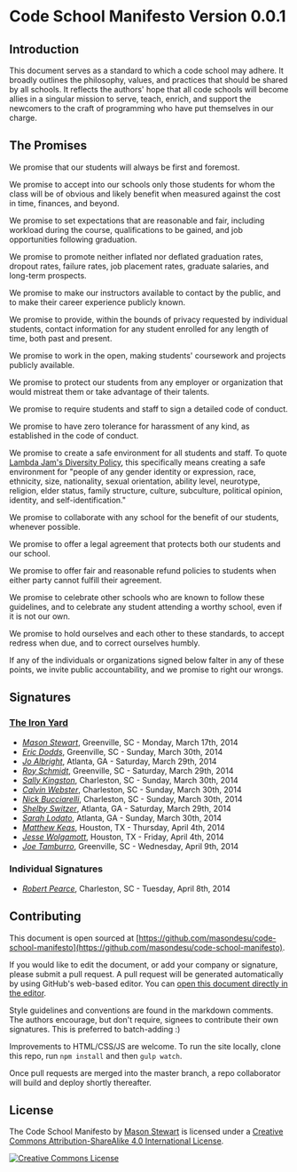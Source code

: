 # Code School Manifesto <span class="version">Version 0.0.1</span>

## Introduction

This document serves as a standard to which a code school may adhere. It broadly outlines the philosophy, values, and practices that should be shared by all schools. It reflects the authors' hope that all code schools will become allies in a singular mission to serve, teach, enrich, and support the newcomers to the craft of programming who have put themselves in our charge.

## The Promises

We promise that our students will always be first and foremost.

We promise to accept into our schools only those students for whom the class will be of obvious and likely benefit when measured against the cost in time, finances, and beyond.

We promise to set expectations that are reasonable and fair, including workload during the course, qualifications to be gained, and job opportunities following graduation. 

We promise to promote neither inflated nor deflated graduation rates, dropout rates, failure rates, job placement rates, graduate salaries, and long-term prospects. 

We promise to make our instructors available to contact by the public, and to make their career experience publicly known.

We promise to provide, within the bounds of privacy requested by individual students, contact information for any student enrolled for any length of time, both past and present.

We promise to work in the open, making students' coursework and projects publicly available.

We promise to protect our students from any employer or organization that would mistreat them or take advantage of their talents.

We promise to require students and staff to sign a detailed code of conduct.

We promise to have zero tolerance for harassment of any kind, as established in the code of conduct.

We promise to create a safe environment for all students and staff. To quote [Lambda Jam's Diversity Policy](http://www.lambdajam.com/policies.html), this specifically means creating a safe environment for "people of any gender identity or expression, race, ethnicity, size, nationality, sexual orientation, ability level, neurotype, religion, elder status, family structure, culture, subculture, political opinion, identity, and self-identification."

We promise to collaborate with any school for the benefit of our students, whenever possible.

We promise to offer a legal agreement that protects both our students and our school.

We promise to offer fair and reasonable refund policies to students when either party cannot fulfill their agreement.

We promise to celebrate other schools who are known to follow these guidelines, and to celebrate any student attending a worthy school, even if it is not our own.

We promise to hold ourselves and each other to these standards, to accept redress when due, and to correct ourselves humbly.

If any of the individuals or organizations signed below falter in any of these points, we invite public accountability, and we promise to right our wrongs. 

## Signatures
<!-- 
When adding signatures, please use the following patterns:

  For company names:
  ### [Moonshine School](http://your-schools-domain.com)

  For a company's employee (a signature under a company's name):
  * *[Alyssa P. Hacker](http://alyssa-p-hackers-domain.com) *- City, State - March 17th, 2014
  
  For an individual (a signature not associated with a company)
  ### Individual Signatures
  ...
  * *[Alyssa P. Hacker](http://alyssa-p-hackers-domain.com) *- City, State - March 17th, 2014

-->

### [The Iron Yard](http://theironyard.com)

* *[Mason Stewart](http://twitter.com/masondesu)*, Greenville, SC - Monday, March 17th, 2014
* *[Eric Dodds](http://twitter.com/ericdodds)*, Greenville, SC - Sunday, March 30th, 2014
* *[Jo Albright](http://twitter.com/joalbright)*, Atlanta, GA - Saturday, March 29th, 2014
* *[Roy Schmidt](http://twitter.com/cleasto)*, Greenville, SC - Saturday, March 29th, 2014
* *[Sally Kingston](http://twitter.com/houserulessally)*, Charleston, SC - Sunday, March 30th, 2014
* *[Calvin Webster](http://twitter.com/calweb)*, Charleston, SC - Sunday, March 30th, 2014
* *[Nick Bucciarelli](http://twitter.com/n_bucciarelli)*, Charleston, SC - Sunday, March 30th, 2014
* *[Shelby Switzer](http://twitter.com/switzerly)*, Atlanta, GA - Saturday, March 29th, 2014
* *[Sarah Lodato](http://twitter.com/sarahbethlodato)*, Atlanta, GA - Sunday, March 30th, 2014
* *[Matthew Keas](http://twitter.com/matthiasak)*, Houston, TX - Thursday, April 4th, 2014
* *[Jesse Wolgamott](http://twitter.com/jwo)*, Houston, TX - Friday, April 4th, 2014
* *[Joe Tamburro](http://twitter.com/JoeyTamburro)*, Greenville, SC - Wednesday, April 9th, 2014

### Individual Signatures
* *[Robert Pearce](https://twitter.com/RobertWPearce)*, Charleston, SC - Tuesday, April 8th, 2014

## Contributing

This document is open sourced at [https://github.com/masondesu/code-school-manifesto](https://github.com/masondesu/code-school-manifesto). 

If you would like to edit the document, or add your company or signature, please submit a pull request. A pull request will be generated automatically by using GitHub's web-based editor. You can [open this document directly in the editor](https://github.com/masondesu/code-school-manifesto/edit/master/README.md).

Style guidelines and conventions are found in the markdown comments. The authors encourage, but don't require, signees to contribute their own signatures. This is preferred to batch-adding :)

Improvements to HTML/CSS/JS are welcome. To run the site locally, clone this repo, run `npm install` and then `gulp watch`.

Once pull requests are merged into the master branch, a repo collaborator will build and deploy shortly thereafter.



## License

<span xmlns:dct="http://purl.org/dc/terms/" property="dct:title">The Code School Manifesto</span> by <a xmlns:cc="http://creativecommons.org/ns#" href="http://twitter.com/masondesu" property="cc:attributionName" rel="cc:attributionURL">Mason Stewart</a> is licensed under a <a rel="license" href="http://creativecommons.org/licenses/by-sa/4.0/">Creative Commons Attribution-ShareAlike 4.0 International License</a>.

<a rel="license" href="http://creativecommons.org/licenses/by-sa/4.0/"><img alt="Creative Commons License" style="border-width:0" src="http://i.creativecommons.org/l/by-sa/4.0/88x31.png" /></a>
